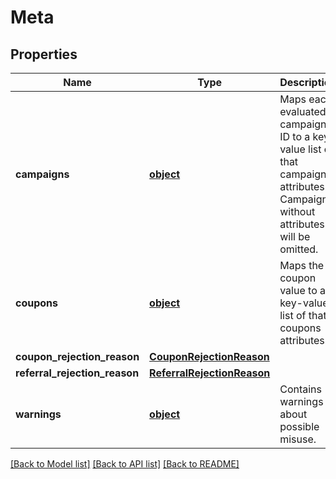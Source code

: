 # Meta

## Properties
Name | Type | Description | Notes
------------ | ------------- | ------------- | -------------
**campaigns** | [**object**](.md) | Maps each evaluated campaign ID to a key-value list of that campaigns attributes. Campaigns without attributes will be omitted. | [optional] 
**coupons** | [**object**](.md) | Maps the coupon value to a key-value list of that coupons attributes. | [optional] 
**coupon_rejection_reason** | [**CouponRejectionReason**](CouponRejectionReason.md) |  | [optional] 
**referral_rejection_reason** | [**ReferralRejectionReason**](ReferralRejectionReason.md) |  | [optional] 
**warnings** | [**object**](.md) | Contains warnings about possible misuse. | [optional] 

[[Back to Model list]](../README.md#documentation-for-models) [[Back to API list]](../README.md#documentation-for-api-endpoints) [[Back to README]](../README.md)


